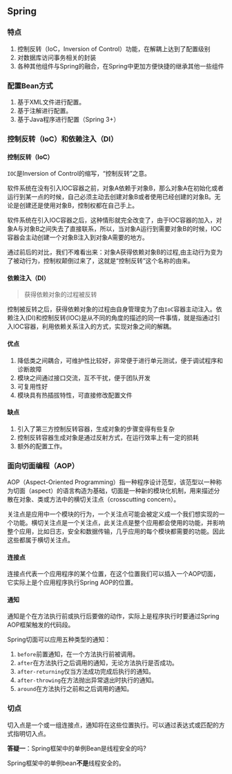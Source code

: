 ## Spring

### 特点

1. 控制反转（IoC，Inversion of Control）功能，在解耦上达到了配置级别
2. 对数据库访问事务相关的封装
3. 各种其他组件与Spring的融合，在Spring中更加方便快捷的继承其他一些组件

### 配置Bean方式

1. 基于XML文件进行配置。 
2. 基于注解进行配置。 
3. 基于Java程序进行配置（Spring 3+）

### 控制反转（IoC）和依赖注入（DI）

#### 控制反转（IoC）

`IOC`是Inversion of Control的缩写，“控制反转”之意。

软件系统在没有引入IOC容器之前，对象A依赖于对象B，那么对象A在初始化或者运行到某一点的时候，自己必须主动去创建对象B或者使用已经创建的对象B。无论是创建还是使用对象B，控制权都在自己手上。

软件系统在引入IOC容器之后，这种情形就完全改变了，由于IOC容器的加入，对象A与对象B之间失去了直接联系，所以，当对象A运行到需要对象B的时候，IOC容器会主动创建一个对象B注入到对象A需要的地方。

通过前后的对比，我们不难看出来：对象A获得依赖对象B的过程,由主动行为变为了被动行为，控制权颠倒过来了，这就是“控制反转”这个名称的由来。

#### 依赖注入（DI）

> 获得依赖对象的过程被反转

控制被反转之后，获得依赖对象的过程由自身管理变为了由`IoC`容器主动注入。依赖注入(DI)和控制反转(IOC)是从不同的角度的描述的同一件事情，就是指通过引入IOC容器，利用依赖关系注入的方式，实现对象之间的解耦。

#### 优点

1. 降低类之间耦合，可维护性比较好，非常便于进行单元测试，便于调试程序和诊断故障
2. 模块之间通过接口交流，互不干扰，便于团队开发
3. 可复用性好
4. 模块具有热插拔特性，可直接修改配置文件

#### 缺点

1. 引入了第三方控制反转容器，生成对象的步骤变得有些复杂
2. 控制反转容器生成对象是通过反射方式，在运行效率上有一定的损耗
3. 额外的配置工作。

### 面向切面编程（AOP）

AOP（Aspect-Oriented Programming）指一种程序设计范型，该范型以一种称为切面（aspect）的语言构造为基础，切面是一种新的模块化机制，用来描述分散在对象、类或方法中的横切关注点（crosscutting concern）。

关注点是应用中一个模块的行为，一个关注点可能会被定义成一个我们想实现的一个功能。横切关注点是一个关注点，此关注点是整个应用都会使用的功能，并影响整个应用，比如日志，安全和数据传输，几乎应用的每个模块都需要的功能。因此这些都属于横切关注点。

#### 连接点

连接点代表一个应用程序的某个位置，在这个位置我们可以插入一个AOP切面，它实际上是个应用程序执行Spring AOP的位置。

#### 通知

通知是个在方法执行前或执行后要做的动作，实际上是程序执行时要通过Spring AOP框架触发的代码段。

Spring切面可以应用五种类型的通知：

1. `before`前置通知，在一个方法执行前被调用。
2. `after`在方法执行之后调用的通知，无论方法执行是否成功。
3. `after-returning`仅当方法成功完成后执行的通知。
4. `after-throwing`在方法抛出异常退出时执行的通知。
5. `around`在方法执行之前和之后调用的通知。

### 切点

切入点是一个或一组连接点，通知将在这些位置执行。可以通过表达式或匹配的方式指明切入点。

**答疑一**：Spring框架中的单例Bean是线程安全的吗?

Spring框架中的单例bean**不是**线程安全的。
